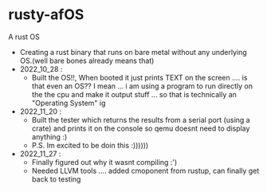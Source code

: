 # rusty-afOS
A rust OS

- Creating a rust binary that runs on bare metal without any underlying OS.(well bare bones already means that)
- 2022_10_28 :
  - Built the OS!!, When booted it just prints TEXT on the screen .... is that even an OS?? I mean ... i am using a program to run directly on the the cpu and make it output stuff ... so that is technically an "Operating System" ig
- 2022_11_20 : 
  - Built the tester which returns the results from a serial port (using a crate) and prints it on the console so qemu doesnt need to display anything :)
  - P.S. Im excited to be doin this :))))))
- 2022_11_27 :
  - Finally figured out why it wasnt compiling :')
  - Needed LLVM tools .... added cmoponent from rustup, can finally get back to testing